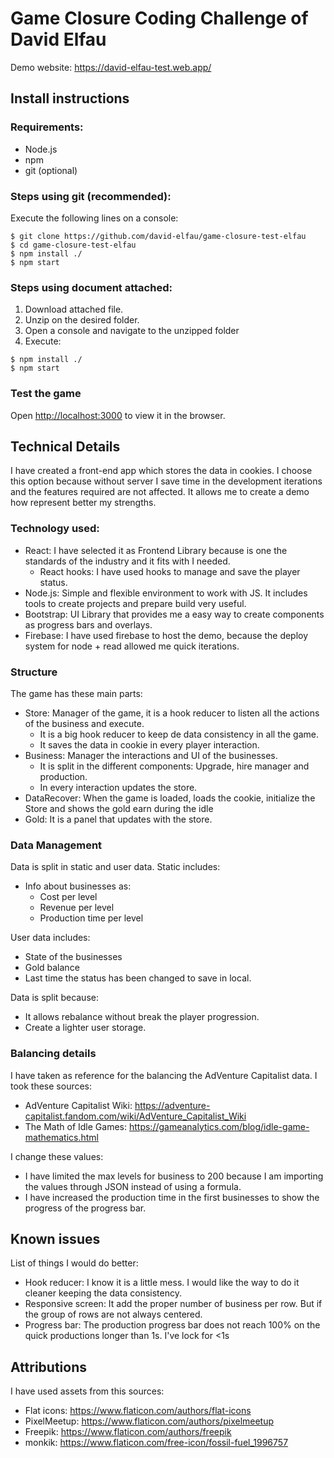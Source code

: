 # Game Closure Coding Challenge of David Elfau

Demo website:
https://david-elfau-test.web.app/

## Install instructions

### Requirements:
* Node.js
* npm
* git (optional)


### Steps using git (recommended):
Execute the following lines on a console:
```
$ git clone https://github.com/david-elfau/game-closure-test-elfau
$ cd game-closure-test-elfau
$ npm install ./
$ npm start
```
### Steps using document attached:
1. Download attached file.
2. Unzip on the desired folder.
3. Open a console and navigate to the unzipped folder
4. Execute:
```
$ npm install ./
$ npm start
```
### Test the game
Open [http://localhost:3000](http://localhost:3000) to view it in the browser.


## Technical Details
I have created a front-end app which stores the data in cookies. I choose this option because without server I save time in the development iterations and the features required are not affected. It allows me to create a demo how represent better my strengths. 

### Technology used:
* React: I have selected it as Frontend Library because is one the standards of the industry and it fits with I needed. 
  * React hooks: I have used hooks to manage and save the player status.
* Node.js: Simple and flexible environment to work with JS. It includes tools to create projects and prepare build very useful.
* Bootstrap: UI Library that provides me a easy way to create components as progress bars and overlays.
* Firebase: I have used firebase to host the demo, because the deploy system for node + read allowed me quick iterations. 

### Structure
The game has these main parts:
* Store: Manager of the game, it is a hook reducer to listen all the actions of the business and execute.
  * It is a big hook reducer to keep de data consistency in all the game.
  * It saves the data in cookie in every player interaction.
* Business: Manager the interactions and UI of the businesses.
  * It is split in the different components: Upgrade, hire manager and production.
  * In every interaction updates the store.
* DataRecover: When the game is loaded, loads the cookie, initialize the Store and shows the gold earn during the idle
* Gold: It is a panel that updates with the store.



### Data Management
Data is split in static and user data.
Static includes:
* Info about businesses as:
  * Cost per level
  * Revenue per level
  * Production time per level

User data includes:
* State of the businesses
* Gold balance
* Last time the status has been changed to save in local.

Data is split because:
* It allows rebalance without break the player progression.
* Create a lighter user storage.

### Balancing details
I have taken as reference for the balancing the AdVenture Capitalist data. 
I took these sources:
* AdVenture Capitalist Wiki: https://adventure-capitalist.fandom.com/wiki/AdVenture_Capitalist_Wiki
* The Math of Idle Games: https://gameanalytics.com/blog/idle-game-mathematics.html 

I change these values:
* I have limited the max levels for business to 200 because I am importing the values through JSON instead of using a formula.
* I have increased the production time in the first businesses to show the progress of the progress bar.


## Known issues
List of things I would do better:
* Hook reducer: I know it is a little mess. I would like the way to do it cleaner keeping the data consistency.
* Responsive screen: It add the proper number of business per row. But if the group of rows are not always centered.
* Progress bar: The production progress bar does not reach 100% on the quick productions longer than 1s. I've lock for <1s

## Attributions
I have used assets from this sources:
* Flat icons: 	https://www.flaticon.com/authors/flat-icons
* PixelMeetup: 	https://www.flaticon.com/authors/pixelmeetup
* Freepik: 		https://www.flaticon.com/authors/freepik
* monkik: 		https://www.flaticon.com/free-icon/fossil-fuel_1996757
